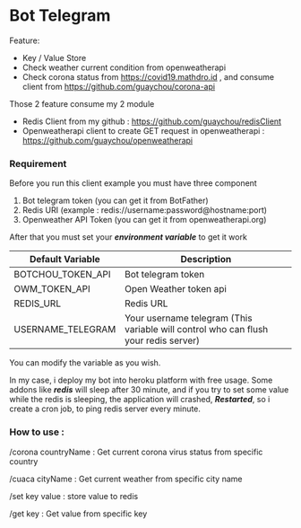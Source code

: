 # Bot Telegram

Feature: 
- Key / Value Store
- Check weather current condition from openweatherapi
- Check corona status from https://covid19.mathdro.id , and consume client from https://github.com/guaychou/corona-api

Those 2 feature consume my 2 module 
- Redis Client from my github : https://github.com/guaychou/redisClient
- Openweatherapi client to create GET request in openweatherapi : https://github.com/guaychou/openweatherapi

### Requirement

Before you run this client example you must have three component
1. Bot telegram token (you can get it from BotFather)
2. Redis URI (example : redis://username:password@hostname:port)
3. Openweather API Token (you can get it from openweatherapi.org)

After that you must set your ___environment variable___ to get it work

Default Variable | Description |
--- | --- |
BOTCHOU_TOKEN_API | Bot telegram token
OWM_TOKEN_API | Open Weather token api
REDIS_URL | Redis URL
USERNAME_TELEGRAM | Your username telegram (This variable will control who can flush your redis server)

You can modify the variable as you wish.

In my case, i deploy my bot into heroku platform with free usage. Some addons like ***redis*** will sleep after 30 minute, and if you try to set some value while the redis is sleeping, the application will crashed, ***Restarted***, so i create a cron job, to ping redis server every minute.

### How to use : 
/corona countryName : Get current corona virus status from specific country

/cuaca cityName : Get current weather from specific city name  

/set key value : store value to redis

/get key : Get value from specific key